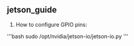 ## jetson_guide
1. How to configure GPIO pins:

'''bash
sudo /opt/nvidia/jetson-io/jetson-io.py
'''
